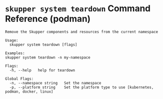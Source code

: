 # `skupper system teardown` Command Reference (podman)

```
Remove the Skupper components and resources from the current namespace

Usage:
  skupper system teardown [flags]

Examples:
skupper system teardown -n my-namespace

Flags:
  -h, --help   help for teardown

Global Flags:
  -n, --namespace string   Set the namespace
  -p, --platform string    Set the platform type to use [kubernetes, podman, docker, linux]
```
